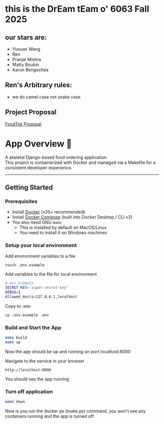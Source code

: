 # this is the DrEam tEam o' 6063 Fall 2025
## our stars are: 
 - Yuxuan Wang
 - Ren
 - Pranjal Mishra
 - Matty Boubin
 - Aaron Bengochea

## Ren's Arbitrary rules:
- we do camel case not snake case

## Project Proposal
[FoodTok Proposal](./FoodTok-FINAL.pdf)

# App Overview 🍴

A skeletal Django-based food ordering application.  
This project is containerized with Docker and managed via a Makefile for a consistent developer experience.

---

## Getting Started

### Prerequisites
- Install [Docker](https://docs.docker.com/get-docker/) (v20+ recommended)
- Install [Docker Compose](https://docs.docker.com/compose/) (built into Docker Desktop / CLI v2)
- You also need GNU `make` 
    - This is installed by default on MacOS/Linux
    - You need to install it on Windows machines

### Setup your local environment
Add environment variables to a file

```bash
touch .env.example
```

Add variables to the file for local environment
```bash
#.env.example
SECRET_KEY='super-secret-key'
DEBUG=1
Allowed_Hosts=127.0.0.1,localhost
```

Copy to .env
```bash
cp .env.example .env
```

### Build and Start the App
```bash
make build
make up
```

Now the app should be up and running on port localhost:8000

Navigate to the service in your browser
```
http://localhost:8000
```
You should see the app running

### Turn off application
```bash
make down
```
Now is you run the docker ps (make ps) command, you won't see any containers running and the app is turned off.